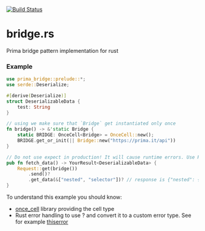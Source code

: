 [![Build Status](https://drone-1.prima.it/api/badges/primait/bridge.rs/status.svg)](https://drone-1.prima.it/primait/bridge.rs)

# bridge.rs
Prima bridge pattern implementation for rust

### Example


```rust
use prima_bridge::prelude::*;
use serde::Deserialize;

#[derive(Deserialize)]
struct DeserializableData {
    test: String
}

// using we make sure that `Bridge` get instantiated only once
fn bridge() -> &'static Bridge {
    static BRIDGE: OnceCell<Bridge> = OnceCell::new();
    BRIDGE.get_or_init(|| Bridge::new("https://prima.it/api"))
}

// Do not use expect in production! It will cause runtime errors. Use Result.
pub fn fetch_data() -> YourResult<DeserializableData> {
    Request::get(bridge())
        .send()?
        .get_data(&["nested", "selector"])? // response is {"nested": {"selector": {"data": "test"}}}
}           
```

To understand this example you should know:
 - [once_cell](https://crates.io/crates/once_cell) library providing the cell type
 - Rust error handling to use ? and convert it to a custom error type. See for example [thiserror](https://crates.io/crates/thiserror)